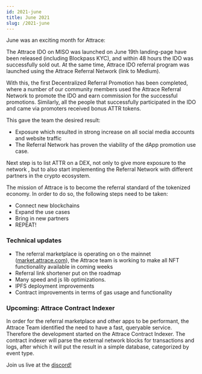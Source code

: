 ```yaml
---
id: 2021-june
title: June 2021
slug: /2021-june
---
```



June was an exciting month for Attrace:

The Attrace IDO on MISO was launched on June 19th landing-page have been released (including Blockpass KYC), and within 48 hours the IDO was successfully sold out. At the same time, Attrace IDO referral program was launched using the Attrace Referral Network (link to Medium).

With this, the first Decentralized Referral Promotion has been completed, where a number of our community members used the Attrace Referral Network to promote the IDO and earn commission for the successful promotions. Similarly, all the people that successfully participated in the IDO and came via promoters received bonus ATTR tokens.

This gave the team the desired result:
- Exposure which resulted in strong increase on all social media accounts and website traffic
- The Referral Network has proven the viability of the dApp promotion use case.

Next step is to list ATTR on a DEX, not only to give more exposure to the network , but to also start implementing the Referral Network with different partners in the crypto ecosystem.

The mission of Attrace is to become the referral standard of the tokenized economy. In order to do so, the following steps need to be taken:
- Connect new blockchains
- Expand the  use cases
- Bring in new partners
- REPEAT!

### Technical updates
- The referral marketplace is operating on o the mainnet ([market.attrace.com](https://market.attrace.com)), the Attrace team is working to make all NFT functionality available in coming weeks
- Referral link shortener put on the roadmap
- Many speed and js lib optimizations.
- IPFS deployment improvements
- Contract improvements in terms of gas usage and functionality

### Upcoming: Attrace Contract Indexer
In order for the referral marketplace and other apps to be performant, the Attrace Team identified the need to have a fast, queryable service. Therefore the development started on the Attrace Contract Indexer. The contract indexer will parse the external network blocks for transactions and logs, after which it will put the result in a simple database, categorized by event type.





Join us live at the [discord!](https://discord.gg/WSX2RufvbV)